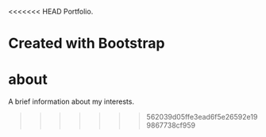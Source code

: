 <<<<<<< HEAD
Portfolio.

Created with Bootstrap
=======
# about
A brief information about my interests.
>>>>>>> 562039d05ffe3ead6f5e26592e199867738cf959
